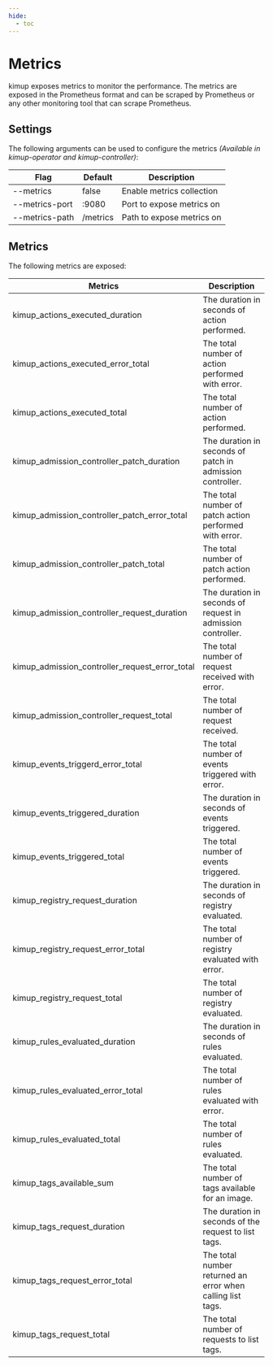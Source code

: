 ```yaml
---
hide:
  - toc
---
```


# Metrics

kimup exposes metrics to monitor the performance. The metrics are exposed in the Prometheus format and can be scraped by Prometheus or any other monitoring tool that can scrape Prometheus.

## Settings

The following arguments can be used to configure the metrics *(Available in kimup-operator and kimup-controller)*:

| Flag           | Default  | Description               |
| -------------- | -------- | ------------------------- |
| --metrics      | false    | Enable metrics collection |
| --metrics-port | :9080    | Port to expose metrics on |
| --metrics-path | /metrics | Path to expose metrics on |


## Metrics

The following metrics are exposed:

| Metrics                                        | Description                                                 |
| ---------------------------------------------- | ----------------------------------------------------------- |
| kimup_actions_executed_duration                | The duration in seconds of action performed.                |
| kimup_actions_executed_error_total             | The total number of action performed with error.            |
| kimup_actions_executed_total                   | The total number of action performed.                       |
| kimup_admission_controller_patch_duration      | The duration in seconds of patch in admission controller.   |
| kimup_admission_controller_patch_error_total   | The total number of patch action performed with error.      |
| kimup_admission_controller_patch_total         | The total number of patch action performed.                 |
| kimup_admission_controller_request_duration    | The duration in seconds of request in admission controller. |
| kimup_admission_controller_request_error_total | The total number of request received with error.            |
| kimup_admission_controller_request_total       | The total number of request received.                       |
| kimup_events_triggerd_error_total              | The total number of events triggered with error.            |
| kimup_events_triggered_duration                | The duration in seconds of events triggered.                |
| kimup_events_triggered_total                   | The total number of events triggered.                       |
| kimup_registry_request_duration                | The duration in seconds of registry evaluated.              |
| kimup_registry_request_error_total             | The total number of registry evaluated with error.          |
| kimup_registry_request_total                   | The total number of registry evaluated.                     |
| kimup_rules_evaluated_duration                 | The duration in seconds of rules evaluated.                 |
| kimup_rules_evaluated_error_total              | The total number of rules evaluated with error.             |
| kimup_rules_evaluated_total                    | The total number of rules evaluated.                        |
| kimup_tags_available_sum                       | The total number of tags available for an image.            |
| kimup_tags_request_duration                    | The duration in seconds of the request to list tags.        |
| kimup_tags_request_error_total                 | The total number returned an error when calling list tags.  |
| kimup_tags_request_total                       | The total number of requests to list tags.                  |

